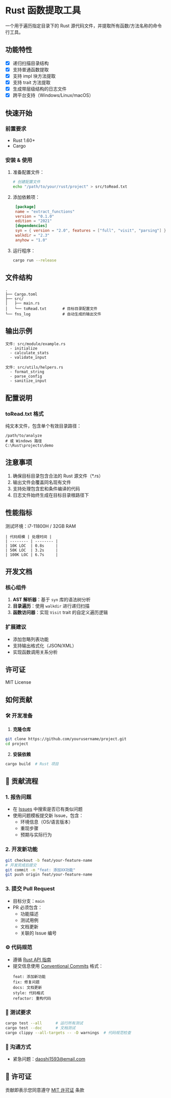 # Rust 函数提取工具

一个用于遍历指定目录下的 Rust 源代码文件，并提取所有函数/方法名称的命令行工具。

## 功能特性

- [x] 递归扫描目录结构
- [x] 支持普通函数提取
- [x] 支持 impl 块方法提取
- [x] 支持 trait 方法提取
- [x] 生成带层级结构的日志文件
- [x] 跨平台支持（Windows/Linux/macOS）

## 快速开始

### 前置要求

- Rust 1.60+
- Cargo

### 安装 & 使用

1. 准备配置文件：
   ```bash
   # 创建配置文件
   echo "/path/to/your/rust/project" > src/toRead.txt
   ```

2. 添加依赖项：
   ```toml
	[package]
	name = "extract_functions"
	version = "0.1.0"
	edition = "2021"
	[dependencies]	
	syn = { version = "2.0", features = ["full", "visit", "parsing"] }
	walkdir = "2.3"
	anyhow = "1.0"
   ```

3. 运行程序：
   ```bash
   cargo run --release
   ```

## 文件结构

```
.
├── Cargo.toml
├── src/
│   ├── main.rs
│   └── toRead.txt       # 目标目录配置文件
└── fns_log              # 自动生成的输出文件
```

## 输出示例

```text
文件: src/module/example.rs
  - initialize
  - calculate_stats
  - validate_input

文件: src/utils/helpers.rs
  - format_string
  - parse_config
  - sanitize_input
```

## 配置说明

### toRead.txt 格式

纯文本文件，包含单个有效目录路径：
```text
/path/to/analyze
# 或 Windows 路径
C:\Rust\projects\demo
```

## 注意事项

1. 确保目标目录包含合法的 Rust 源文件（*.rs）
2. 输出文件会覆盖同名现有文件
3. 支持处理包含宏和条件编译的代码
4. 日志文件始终生成在目标目录根路径下

## 性能指标

测试环境：i7-11800H / 32GB RAM
```
| 代码规模 | 处理时间 |
| -------- | -------- |
| 10K LOC  | 0.8s     |
| 50K LOC  | 3.2s     |
| 100K LOC | 6.7s     |
```

## 开发文档

### 核心组件

1. **AST 解析器**：基于 `syn` 库的语法树分析
2. **目录遍历**：使用 `walkdir` 进行递归扫描
3. **函数访问器**：实现 `Visit` trait 的自定义遍历逻辑

### 扩展建议

- 添加忽略列表功能
- 支持输出格式化（JSON/XML）
- 实现函数调用关系分析

## 许可证

MIT License

## 如何贡献

### 🛠️ 开发准备
1. **克隆仓库**
```bash
git clone https://github.com/yourusername/project.git
cd project
```

2. **安装依赖**
```bash
cargo build  # Rust 项目
```

## 📝 贡献流程

### 1. 报告问题
- 在 [Issues](issues/) 中搜索是否已有类似问题
- 使用问题模板提交新 Issue，包含：
  - 环境信息（OS/语言版本）
  - 重现步骤
  - 预期与实际行为

### 2. 开发新功能
```bash
git checkout -b feat/your-feature-name
# 开发完成后提交
git commit -m "feat: 添加XX功能"
git push origin feat/your-feature-name
```

### 3. 提交 Pull Request
- 目标分支：`main`
- PR 必须包含：
  - 功能描述
  - 测试用例
  - 文档更新
  - 关联的 Issue 编号

### ⚙️ 代码规范
- 遵循 [Rust API 指南](https://rust-lang.github.io/api-guidelines/) 
- 提交信息使用 [Conventional Commits](https://www.conventionalcommits.org/) 格式：
  ```text
  feat: 添加新功能
  fix: 修复问题
  docs: 文档更新
  style: 代码格式
  refactor: 重构代码
  ```

### 🧪 测试要求
```bash
cargo test --all      # 运行所有测试
cargo test --doc      # 文档测试
cargo clippy --all-targets -- -D warnings  # 代码规范检查
```

### 💬 沟通方式
- 紧急问题：daoshi1593@email.com

## 📃 许可证
贡献即表示您同意遵守 [MIT 许可证](LICENSE) 条款
